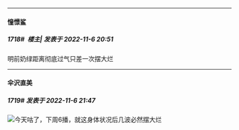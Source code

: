 

*****

####  憧憬鲨  
##### 1718#         楼主| 发表于 2022-11-6 20:51

明前奶绿距离彻底过气只差一次摆大烂



*****

####  伞沢直美  
##### 1719#       发表于 2022-11-6 21:47

<img src="https://static.saraba1st.com/image/smiley/face2017/067.png" referrerpolicy="no-referrer">今天咕了，下周6播，就这身体状况后几波必然摆大烂

